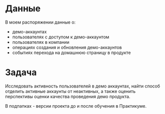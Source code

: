 # Данные

В моем распоряжении данные о:
- демо-аккаунтах
- пользователях с доступом к демо-аккаунтом
- пользователях в компании
- операциях создания и обновления демо-аккаунтов
- событиях перехода на домашнюю страницу в продукте

# Задача

Исследовать активность пользователей в демо аккаунтах, найти способ отделить активные аккаунты от неактивных, а также оценить перспективы оценки качества проведения демо продукта.  

В подпапках - версии проекта до и после обучения в Практикуме.

